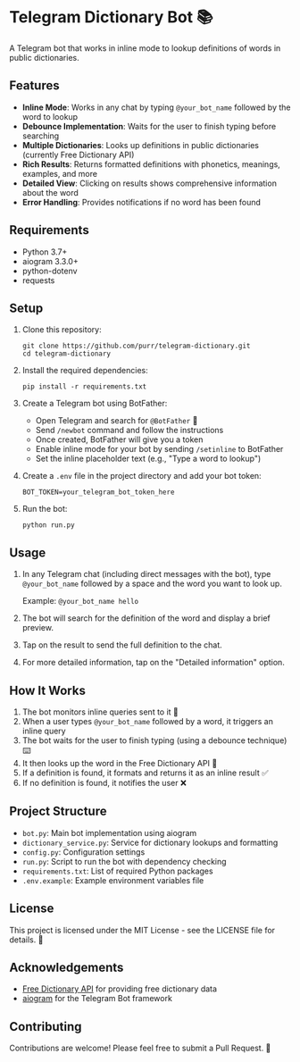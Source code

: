 # Telegram Dictionary Bot 📚

A Telegram bot that works in inline mode to lookup definitions of words in public dictionaries.

## Features

- **Inline Mode**: Works in any chat by typing `@your_bot_name` followed by the word to lookup
- **Debounce Implementation**: Waits for the user to finish typing before searching
- **Multiple Dictionaries**: Looks up definitions in public dictionaries (currently Free Dictionary API)
- **Rich Results**: Returns formatted definitions with phonetics, meanings, examples, and more
- **Detailed View**: Clicking on results shows comprehensive information about the word
- **Error Handling**: Provides notifications if no word has been found

## Requirements

- Python 3.7+
- aiogram 3.3.0+
- python-dotenv
- requests

## Setup

1. Clone this repository:

   ```
   git clone https://github.com/purr/telegram-dictionary.git
   cd telegram-dictionary
   ```

2. Install the required dependencies:

   ```
   pip install -r requirements.txt
   ```

3. Create a Telegram bot using BotFather:

   - Open Telegram and search for `@BotFather` 🤖
   - Send `/newbot` command and follow the instructions
   - Once created, BotFather will give you a token
   - Enable inline mode for your bot by sending `/setinline` to BotFather
   - Set the inline placeholder text (e.g., "Type a word to lookup")

4. Create a `.env` file in the project directory and add your bot token:

   ```
   BOT_TOKEN=your_telegram_bot_token_here
   ```

5. Run the bot:
   ```
   python run.py
   ```

## Usage

1. In any Telegram chat (including direct messages with the bot), type `@your_bot_name` followed by a space and the word you want to look up.

   Example: `@your_bot_name hello`

2. The bot will search for the definition of the word and display a brief preview.

3. Tap on the result to send the full definition to the chat.

4. For more detailed information, tap on the "Detailed information" option.

## How It Works

1. The bot monitors inline queries sent to it 📡
2. When a user types `@your_bot_name` followed by a word, it triggers an inline query
3. The bot waits for the user to finish typing (using a debounce technique) ⌨️
4. It then looks up the word in the Free Dictionary API 🔎
5. If a definition is found, it formats and returns it as an inline result ✅
6. If no definition is found, it notifies the user ❌

## Project Structure

- `bot.py`: Main bot implementation using aiogram
- `dictionary_service.py`: Service for dictionary lookups and formatting
- `config.py`: Configuration settings
- `run.py`: Script to run the bot with dependency checking
- `requirements.txt`: List of required Python packages
- `.env.example`: Example environment variables file

## License

This project is licensed under the MIT License - see the LICENSE file for details. 📜

## Acknowledgements

- [Free Dictionary API](https://dictionaryapi.dev/) for providing free dictionary data
- [aiogram](https://docs.aiogram.dev/) for the Telegram Bot framework

## Contributing

Contributions are welcome! Please feel free to submit a Pull Request. 🤝
